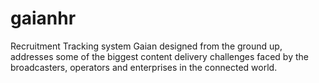 # gaianhr
Recruitment Tracking system
  Gaian designed from the ground up, addresses some of the biggest content delivery challenges faced by the broadcasters, operators and enterprises in the connected world. 
